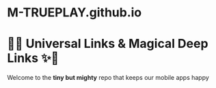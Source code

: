 # M-TRUEPLAY.github.io

# 📱✨ Universal Links & Magical Deep Links ✨📱

Welcome to the **tiny but mighty** repo that keeps our mobile apps happy
